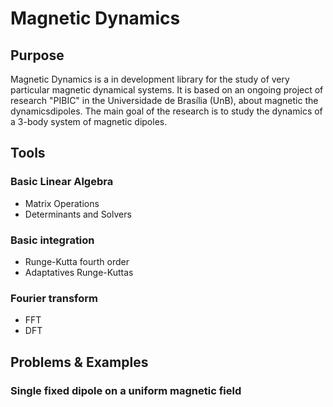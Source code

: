 # Magnetic Dynamics

## Purpose
Magnetic Dynamics is a in development library for the study of very particular magnetic dynamical systems. It is based on an ongoing project of research "PIBIC" in the Universidade de Brasília (UnB), about magnetic the dynamicsdipoles. The main goal of the research is to study the dynamics of a 3-body system of magnetic dipoles. 

## Tools

### Basic Linear Algebra 
  - Matrix Operations
  - Determinants and Solvers

### Basic integration
  - Runge-Kutta fourth order
  - Adaptatives Runge-Kuttas

### Fourier transform
  - FFT
  - DFT
  
  ## Problems & Examples
  
 ### Single fixed dipole on a uniform magnetic field
 
 
 
